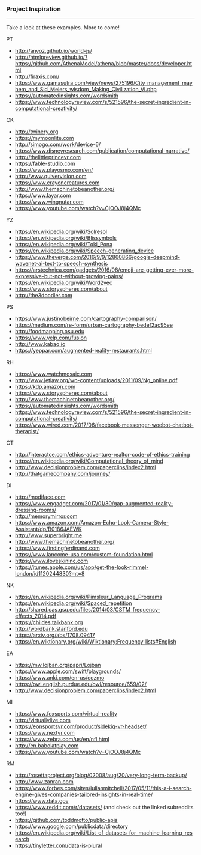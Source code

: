 ### Project Inspiration

---

Take a look at these examples. More to come! 

PT
- http://anvoz.github.io/world-js/
- http://htmlpreview.github.io/?https://github.com/AthenaModel/athena/blob/master/docs/developer.html
- http://firaxis.com/
- https://www.gamasutra.com/view/news/275196/City_management_mayhem_and_Sid_Meiers_wisdom_Making_Civilization_VI.php
- https://automatedinsights.com/wordsmith
- https://www.technologyreview.com/s/521596/the-secret-ingredient-in-computational-creativity/

CK 
- http://twinery.org
- https://mymoonlite.com
- http://simogo.com/work/device-6/
- https://www.disneyresearch.com/publication/computational-narrative/
- http://thelittleprincevr.com
- https://fable-studio.com
- https://www.playosmo.com/en/
- http://www.quivervision.com
- https://www.crayoncreatures.com
- http://www.themachinetobeanother.org/
- https://www.layar.com
- https://www.wingnutar.com
- https://www.youtube.com/watch?v=CjOOJ8j4QMc

YZ
- https://en.wikipedia.org/wiki/Solresol
- https://en.wikipedia.org/wiki/Blissymbols
- https://en.wikipedia.org/wiki/Toki_Pona
- https://en.wikipedia.org/wiki/Speech-generating_device
- https://www.theverge.com/2016/9/9/12860866/google-deepmind-wavenet-ai-text-to-speech-synthesis
- https://arstechnica.com/gadgets/2016/08/emoji-are-getting-ever-more-expressive-but-not-without-growing-pains/
- https://en.wikipedia.org/wiki/Word2vec
- https://www.storyspheres.com/about
- http://the3doodler.com

PS
- https://www.justinobeirne.com/cartography-comparison/
- https://medium.com/re-form/urban-cartography-bedef2ac95ee
- http://foodmapping.osu.edu
- https://www.yelp.com/fusion
- http://www.kabaq.io
- https://yeppar.com/augmented-reality-restaurants.html

RH
- https://www.watchmosaic.com
- http://www.jetlaw.org/wp-content/uploads/2011/09/Ng_online.pdf
- https://kdp.amazon.com
- https://www.storyspheres.com/about
- http://www.themachinetobeanother.org/
- https://automatedinsights.com/wordsmith
- https://www.technologyreview.com/s/521596/the-secret-ingredient-in-computational-creativity/
- https://www.wired.com/2017/06/facebook-messenger-woebot-chatbot-therapist/

CT
- http://interactce.com/ethics-adventure-realtor-code-of-ethics-training
- https://en.wikipedia.org/wiki/Computational_theory_of_mind
- http://www.decisionproblem.com/paperclips/index2.html
- http://thatgamecompany.com/journey/

DI
- http://modiface.com
- https://www.engadget.com/2017/01/30/gap-augmented-reality-dressing-rooms/
- http://memorymirror.com
- https://www.amazon.com/Amazon-Echo-Look-Camera-Style-Assistant/dp/B0186JAEWK
- http://www.superbright.me
- http://www.themachinetobeanother.org/
- https://www.findingferdinand.com
- https://www.lancome-usa.com/custom-foundation.html
- https://www.iloveskininc.com
- https://itunes.apple.com/us/app/get-the-look-rimmel-london/id1120244830?mt=8

NK
- https://en.wikipedia.org/wiki/Pimsleur_Language_Programs
- https://en.wikipedia.org/wiki/Spaced_repetition
- http://shared.cas.gsu.edu/files/2014/03/CSTM_frequency-effects_2014.pdf
- https://childes.talkbank.org
- http://wordbank.stanford.edu
- https://arxiv.org/abs/1708.09417
- https://en.wiktionary.org/wiki/Wiktionary:Frequency_lists#English

EA
- https://mw.lojban.org/papri/Lojban 
- https://www.apple.com/swift/playgrounds/
- https://www.anki.com/en-us/cozmo
- https://owl.english.purdue.edu/owl/resource/659/02/
- http://www.decisionproblem.com/paperclips/index2.html

MI
- https://www.foxsports.com/virtual-reality
- http://virtuallylive.com
- https://eonsportsvr.com/product/sidekiq-vr-headset/
- https://www.nextvr.com
- https://www.zebra.com/us/en/nfl.html
- http://en.babolatplay.com
- https://www.youtube.com/watch?v=CjOOJ8j4QMc

RM
- http://rosettaproject.org/blog/02008/aug/20/very-long-term-backup/
- http://www.zanran.com
- https://www.forbes.com/sites/julianmitchell/2017/05/11/this-a-i-search-engine-gives-companies-tailored-insights-in-real-time/
- https://www.data.gov
- https://www.reddit.com/r/datasets/ (and check out the linked subreddits too!)
- https://github.com/toddmotto/public-apis
- https://www.google.com/publicdata/directory
- https://en.wikipedia.org/wiki/List_of_datasets_for_machine_learning_research
- https://tinyletter.com/data-is-plural


